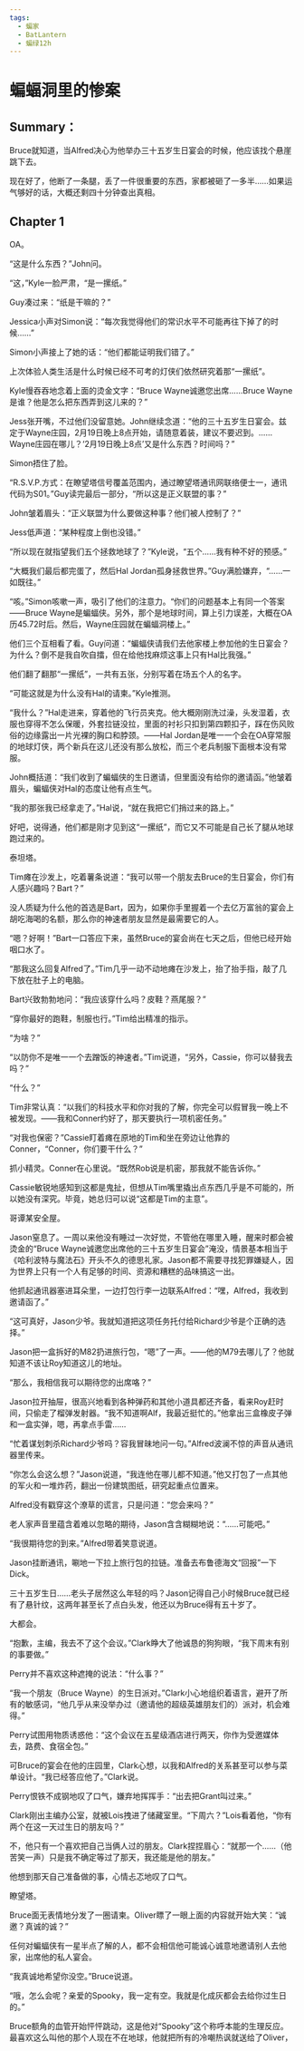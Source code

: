 ```yaml
---
tags:
  - 蝙家
  - BatLantern
  - 蝙绿12h
---
```


# 蝙蝠洞里的惨案

## Summary：

Bruce就知道，当Alfred决心为他举办三十五岁生日宴会的时候，他应该找个悬崖跳下去。

现在好了，他断了一条腿，丢了一件很重要的东西，家都被砸了一多半……如果运气够好的话，大概还剩四十分钟查出真相。

## Chapter 1

OA。

“这是什么东西？”John问。

“这，”Kyle一脸严肃，“是一摞纸。”

Guy凑过来：“纸是干嘛的？”

Jessica小声对Simon说：“每次我觉得他们的常识水平不可能再往下掉了的时候……”

Simon小声接上了她的话：“他们都能证明我们错了。”

上次体验人类生活是什么时候已经不可考的灯侠们依然研究着那“一摞纸”。

Kyle慢吞吞地念着上面的烫金文字：“Bruce Wayne诚邀您出席……Bruce Wayne是谁？他是怎么把东西弄到这儿来的？”

Jess张开嘴，不过他们没留意她。John继续念道：“他的三十五岁生日宴会。兹定于Wayne庄园，2月19日晚上8点开始，请随意着装，建议不要迟到。……Wayne庄园在哪儿？‘2月19日晚上8点’又是什么东西？时间吗？”

Simon捂住了脸。

“R.S.V.P.方式：在瞭望塔信号覆盖范围内，通过瞭望塔通讯网联络便士一，通讯代码为S01。”Guy读完最后一部分，“所以这是正义联盟的事？”

John皱着眉头：“正义联盟为什么要做这种事？他们被人控制了？”

Jess低声道：“某种程度上倒也没错。”

“所以现在就指望我们五个拯救地球了？”Kyle说，“五个……我有种不好的预感。”

“大概我们最后都完蛋了，然后Hal Jordan孤身拯救世界。”Guy满脸嫌弃，“……一如既往。”

“咳。”Simon咳嗽一声，吸引了他们的注意力。“你们的问题基本上有同一个答案——Bruce Wayne是蝙蝠侠。另外，那个是地球时间，算上引力误差，大概在OA历45.72时后。然后，Wayne庄园就在蝙蝠洞楼上。”

他们三个互相看了看。Guy问道：“蝙蝠侠请我们去他家楼上参加他的生日宴会？为什么？倒不是我自吹自擂，但在给他找麻烦这事上只有Hal比我强。”

他们翻了翻那“一摞纸”，一共有五张，分别写着在场五个人的名字。

“可能这就是为什么没有Hal的请柬。”Kyle推测。

“我什么？”Hal走进来，穿着他的飞行员夹克。他大概刚刚洗过澡，头发湿着，衣服也穿得不怎么保暖，外套拉链没拉，里面的衬衫只扣到第四颗扣子，踩在伤风败俗的边缘露出一片光裸的胸口和脖颈。——Hal Jordan是唯一一个会在OA穿常服的地球灯侠，两个新兵在这儿还没有那么放松，而三个老兵制服下面根本没有常服。

John概括道：“我们收到了蝙蝠侠的生日邀请，但里面没有给你的邀请函。”他皱着眉头，蝙蝠侠对Hal的态度让他有点生气。

“我的那张我已经拿走了。”Hal说，“就在我把它们捎过来的路上。”

好吧，说得通，他们都是刚才见到这“一摞纸”，而它又不可能是自己长了腿从地球跑过来的。



泰坦塔。

Tim瘫在沙发上，吃着薯条说道：“我可以带一个朋友去Bruce的生日宴会，你们有人感兴趣吗？Bart？”

没人质疑为什么他的首选是Bart，因为，如果你手里握着一个去亿万富翁的宴会上胡吃海喝的名额，那么你的神速者朋友显然是最需要它的人。

“嗯？好啊！”Bart一口答应下来，虽然Bruce的宴会尚在七天之后，但他已经开始咽口水了。

“那我这么回复Alfred了。”Tim几乎一动不动地瘫在沙发上，抬了抬手指，敲了几下放在肚子上的电脑。

Bart兴致勃勃地问：“我应该穿什么吗？皮鞋？燕尾服？”

“穿你最好的跑鞋，制服也行。”Tim给出精准的指示。

“为啥？”

“以防你不是唯一一个去蹭饭的神速者。”Tim说道，“另外，Cassie，你可以替我去吗？”

“什么？”

Tim非常认真：“以我们的科技水平和你对我的了解，你完全可以假冒我一晚上不被发现。——我和Conner约好了，那天要执行一项机密任务。”

“对我也保密？”Cassie盯着瘫在原地的Tim和坐在旁边让他靠的Conner，“Conner，你们要干什么？”

抓小精灵。Conner在心里说。“既然Rob说是机密，那我就不能告诉你。”

Cassie敏锐地感知到这都是鬼扯，但想从Tim嘴里撬出点东西几乎是不可能的，所以她没有深究。毕竟，她总归可以说“这都是Tim的主意”。



哥谭某安全屋。

Jason窒息了。一周以来他没有睡过一次好觉，不管他在哪里入睡，醒来时都会被烫金的“Bruce Wayne诚邀您出席他的三十五岁生日宴会”淹没，情景基本相当于《哈利波特与魔法石》开头不久的德思礼家。Jason都不需要寻找犯罪嫌疑人，因为世界上只有一个人有足够的时间、资源和糟糕的品味搞这一出。

他抓起通讯器塞进耳朵里，一边打包行李一边联系Alfred：“嘿，Alfred，我收到邀请函了。”

“这可真好，Jason少爷。我就知道把这项任务托付给Richard少爷是个正确的选择。”

Jason把一盒拆好的M82扔进旅行包，“嗯”了一声。——他的M79去哪儿了？他就知道不该让Roy知道这儿的地址。

“那么，我相信我可以期待您的出席咯？”

Jason拉开抽屉，很高兴地看到各种弹药和其他小道具都还齐备，看来Roy赶时间，只偷走了榴弹发射器。“我不知道啊Alf，我最近挺忙的。”他拿出三盒橡皮子弹和一盒实弹，嗯，再拿点手雷……

“忙着谋划刺杀Richard少爷吗？容我冒昧地问一句。”Alfred波澜不惊的声音从通讯器里传来。

“你怎么会这么想？”Jason说道，“我连他在哪儿都不知道。”他又打包了一点其他的军火和一堆炸药，翻出一份建筑图纸，研究起重点位置来。

Alfred没有戳穿这个潦草的谎言，只是问道：“您会来吗？”

老人家声音里蕴含着难以忽略的期待，Jason含含糊糊地说：“……可能吧。”

“我很期待您的到来。”Alfred带着笑意说道。

Jason挂断通讯，唰地一下拉上旅行包的拉链。准备去布鲁德海文“回报”一下Dick。

三十五岁生日……老头子居然这么年轻的吗？Jason记得自己小时候Bruce就已经有了悬针纹，这两年甚至长了点白头发，他还以为Bruce得有五十岁了。



大都会。

“抱歉，主编，我去不了这个会议。”Clark睁大了他诚恳的狗狗眼，“我下周末有别的事要做。”

Perry并不喜欢这种遮掩的说法：“什么事？”

“我一个朋友（Bruce Wayne）的生日派对。”Clark小心地组织着语言，避开了所有的敏感词，“他几乎从来没举办过（邀请他的超级英雄朋友们的）派对，机会难得。”

Perry试图用物质诱惑他：“这个会议在五星级酒店进行两天，你作为受邀媒体去，路费、食宿全包。”

可Bruce的宴会在他的庄园里，Clark心想，以我和Alfred的关系甚至可以参与菜单设计。“我已经答应他了。”Clark说。

Perry恨铁不成钢地叹了口气，嫌弃地挥挥手：“出去把Grant叫过来。”

Clark刚出主编办公室，就被Lois拽进了储藏室里。“下周六？”Lois看着他，“你有两个在这一天过生日的朋友吗？”

不，他只有一个喜欢把自己当俩人过的朋友。Clark捏捏眉心：“就那一个……（他苦笑一声）只是我不确定等过了那天，我还能是他的朋友。”

他想到那天自己准备做的事，心情忐忑地叹了口气。



瞭望塔。

Bruce面无表情地分发了一圈请柬。Oliver瞟了一眼上面的内容就开始大笑：“诚邀？真诚的诚？”

任何对蝙蝠侠有一星半点了解的人，都不会相信他可能诚心诚意地邀请别人去他家，出席他的私人宴会。

“我真诚地希望你没空。”Bruce说道。

“哦，怎么会呢？亲爱的Spooky，我一定有空。我就是化成灰都会去给你过生日的。”

Bruce额角的血管开始怦怦跳动，这是他对“Spooky”这个称呼本能的生理反应。最喜欢这么叫他的那个人现在不在地球，他就把所有的冷嘲热讽就送给了Oliver，
